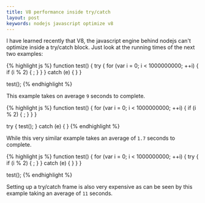 ```yaml
---
title: V8 performance inside try/catch
layout: post
keywords: nodejs javascript optimize v8
---
```


I have learned recently that V8, the javascript engine behind nodejs can't optimize inside a try/catch block. Just look at the running times of the next two examples:

{% highlight js %}
function test() {
  try {
    for (var i = 0; i < 1000000000; ++i) {
      if (i % 2) {
        ;
      }
    }
  } catch (e) {
  }
}

test();
{% endhighlight %}

This example takes on average `9` seconds to complete.


{% highlight js %}
function test() {
  for (var i = 0; i < 1000000000; ++i) {
    if (i % 2) {
      ;
    }
  }
}

try {
  test();
} catch (e) {
}
{% endhighlight %}

While this very similar example takes an average of `1.7` seconds to complete.


{% highlight js %}
function test() {
  for (var i = 0; i < 1000000000; ++i) {
    try {
      if (i % 2) {
        ;
      }
    } catch (e) {
    }
  }
}

test();
{% endhighlight %}

Setting up a try/catch frame is also very expensive as can be seen by this example taking an average of `11` seconds.

